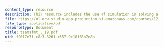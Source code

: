 ```yaml
---
content_type: resource
description: This resource includes the use of simulation in solving a problem.
file: https://ol-ocw-studio-app-production.s3.amazonaws.com/courses/12-864-inference-from-data-and-models-spring-2005/f9017e7fc8c38261c5579c18f88b7e8b_tsamsfmt_1_19.pdf
file_type: application/pdf
resourcetype: Document
title: tsamsfmt_1_19.pdf
uid: f9017e7f-c8c3-8261-c557-9c18f88b7e8b
---
```

